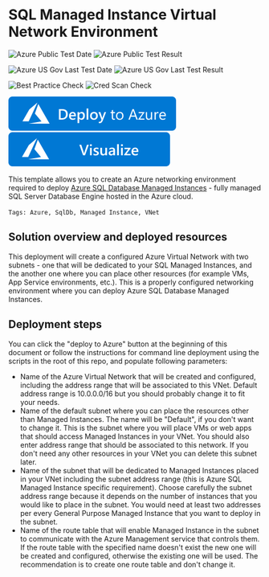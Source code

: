 # SQL Managed Instance Virtual Network Environment

![Azure Public Test Date](https://azurequickstartsservice.blob.core.windows.net/badges/101-sql-managed-instance-azure-environment/PublicLastTestDate.svg)
![Azure Public Test Result](https://azurequickstartsservice.blob.core.windows.net/badges/101-sql-managed-instance-azure-environment/PublicDeployment.svg)

![Azure US Gov Last Test Date](https://azurequickstartsservice.blob.core.windows.net/badges/101-sql-managed-instance-azure-environment/FairfaxLastTestDate.svg)
![Azure US Gov Last Test Result](https://azurequickstartsservice.blob.core.windows.net/badges/101-sql-managed-instance-azure-environment/FairfaxDeployment.svg)

![Best Practice Check](https://azurequickstartsservice.blob.core.windows.net/badges/101-sql-managed-instance-azure-environment/BestPracticeResult.svg)
![Cred Scan Check](https://azurequickstartsservice.blob.core.windows.net/badges/101-sql-managed-instance-azure-environment/CredScanResult.svg)

[![Deploy To Azure](https://raw.githubusercontent.com/Azure/azure-quickstart-templates/master/1-CONTRIBUTION-GUIDE/images/deploytoazure.svg?sanitize=true)](https://portal.azure.com/#create/Microsoft.Template/uri/https%3A%2F%2Fraw.githubusercontent.com%2FAzure%2Fazure-quickstart-templates%2Fmaster%2F101-sql-managed-instance-azure-environment%2Fazuredeploy.json)
[![Visualize](https://raw.githubusercontent.com/Azure/azure-quickstart-templates/master/1-CONTRIBUTION-GUIDE/images/visualizebutton.svg?sanitize=true)](http://armviz.io/#/?load=https%3A%2F%2Fraw.githubusercontent.com%2FAzure%2Fazure-quickstart-templates%2Fmaster%2F101-sql-managed-instance-azure-environment%2Fazuredeploy.json)

This template allows you to create an Azure networking environment required to
deploy
[Azure SQL Database Managed Instances](https://docs.microsoft.com/en-us/azure/sql-database/sql-database-managed-instance) -
fully managed SQL Server Database Engine hosted in the Azure cloud.

`Tags: Azure, SqlDb, Managed Instance, VNet`

## Solution overview and deployed resources

This deployment will create a configured Azure Virtual Network with two
subnets - one that will be dedicated to your SQL Managed Instances, and the
another one where you can place other resources (for example VMs, App Service
environments, etc.). This is a properly configured networking environment where
you can deploy Azure SQL Database Managed Instances.

## Deployment steps

You can click the "deploy to Azure" button at the beginning of this document or
follow the instructions for command line deployment using the scripts in the
root of this repo, and populate following parameters:

- Name of the Azure Virtual Network that will be created and configured,
  including the address range that will be associated to this VNet. Default
  address range is 10.0.0.0/16 but you should probably change it to fit your
  needs.
- Name of the default subnet where you can place the resources other than
  Managed Instances. The name will be "Default", if you don't want to change it.
  This is the subnet where you will place VMs or web apps that should access
  Managed Instances in your VNet. You should also enter address range that
  should be associated to this network. If you don't need any other resources in
  your VNet you can delete this subnet later.
- Name of the subnet that will be dedicated to Managed Instances placed in your
  VNet including the subnet address range (this is Azure SQL Managed Instance
  specific requirement). Choose carefully the subnet address range because it
  depends on the number of instances that you would like to place in the subnet.
  You would need at least two addresses per every General Purpose Managed
  Instance that you want to deploy in the subnet.
- Name of the route table that will enable Managed Instance in the subnet to
  communicate with the Azure Management service that controls them. If the route
  table with the specified name doesn't exist the new one will be created and
  configured, otherwise the existing one will be used. The recommendation is to
  create one route table and don't change it.
